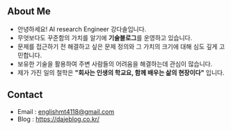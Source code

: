 
## About Me

- 안녕하세요! AI research Engineer 강다솔입니다.
- 무엇보다도 꾸준함의 가치를 알기에 **기술블로그**를 운영하고 있습니다.
- 문제를 접근하기 전 해결하고 싶은 문제 정의와 그 가치의 크기에 대해 심도 깊게 고민합니다.
- 보유한 기술을 활용하여 주변 사람들의 어려움을 해결하는데 관심이 많습니다.
- 제가 가진 일의 철학은 **"회사는 인생의 학교요, 함께 배우는 삶의 현장이다"** 입니다.
  
  
## Contact
 - Email : englishmt4118@gmail.com
 - Blog : https://dajeblog.co.kr/
  
  
